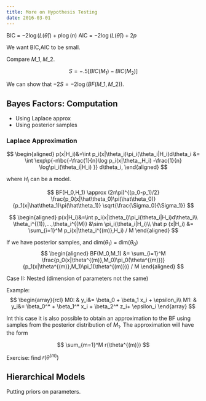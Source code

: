 ```yaml
---
title: More on Hypothesis Testing
date: 2016-03-01
---
```



BIC = $-2 \log(L(\hat\theta)) + p\log(n)$
AIC = $-2 \log(L(\hat\theta)) + 2p$

We want BIC,AIC to be small.

Compare $M\_1,M\_2$. 

$$
  S = -.5[BIC(M_1)-BIC(M_2)]
$$

We can show that $-2S = -2\log(BF(M\_1,M\_2))$.


## Bayes Factors: Computation

- Using Laplace approx
- Using posterior samples 

### Laplace Approximation

$$
\begin{aligned}
  p(x|H_i)&=\int p_i(x|\theta_i)\pi_i(\theta_i|H_i)d\theta_i
  &= \int \exp\p{-n\bc{-\frac{1}{n}\log p_i(x|\theta_,H_i) -\frac{1}{n} \log\pi_i(\theta_i|H_i) }} d\theta_i,
\end{aligned}
$$

where $H_i$ can be a model.

$$
  BF(H_0,H_1) \approx (2n\pi)^{(p_0-p_1)/2} \frac{p_0(x|\hat\theta_0)\pi(\hat\theta_0)} {p_1(x|\hat\theta_1)\pi(\hat\theta_1)} \sqrt{\frac{\Sigma_0}{\Sigma_1}}
$$


$$
\begin{aligned}
  p(x|H_i)&=\int p_i(x|\theta_i)\pi_i(\theta_i|H_i)d\theta_i\\
  \theta_i^{(1)},...,\theta_i^{(M)} &\sim \pi_i(\theta_i|H_i)\\
  \hat p (x|H_i) &= \sum_{i=1}^M p_i(x|\theta_i^{(m)},H_i) / M
\end{aligned}
$$

If we have posterior samples, and dim($\theta_1$) = dim($\theta_0$)
$$
\begin{aligned}
  BF(M_0,M_1) &= \sum_{i=1}^M \frac{p_0(x|\theta^{(m)},M_0)\pi_0(\theta^{(m)})}{p_1(x|\theta^{(m)},M_1)\pi_1(\theta^{(m)})} / M
\end{aligned}
$$


Case II: Nested (dimension of parameters not the same)

Example:
$$
\begin{array}{rcl}
  M0: & y_i&= \beta_0 + \beta_1 x_i + \epsilon_i\\
  M1: & y_i&= \beta_0^* + \beta_1^* x_i + \beta_2^* z_i+ \epsilon_i
\end{array}
$$

Int this case it is also possible to obtain an approximation to the BF using
samples from the posterior distribution of $M_1$. The approximation will have
the form

$$
  \sum_{m=1}^M r(\theta^{(m)})
$$

Exercise: find $r(\theta^{(m)})$

## Hierarchical Models

Putting priors on parameters.
